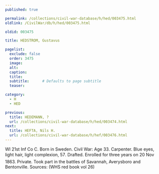 ```yaml
---
published: true

permalink: /collections/civil-war-database/h/hed/003475.html
oldlink: /CivilWar/db/h/hed/003475.html

oldid: 003475

title: HEDSTROM, Gustavus

pagelist:
  exclude: false
  order: 3475
  image: 
  alt:
  caption:
  title:
  subtitle:      # Defaults to page subtitle
  teaser:

category: 
  - H 
  - HED

previous:
  title: HEDEMANN, ?
  url: /collections/civil-war-database/h/hed/003474.html  
next:
  title: HEFTA, Nils H.
  url: /collections/civil-war-database/h/hef/003476.html   
---
```

WI 21st Inf Co C. Born in Sweden. Civil War: Age 33. Carpenter. Blue eyes, light hair, light complexion, 5&#146;7&#148;. Drafted. Enrolled for three years on 20 Nov 1863. Private. Took part in the battles of Savannah, Averysboro and Bentonville. Sources: (WHS red book vol 26)